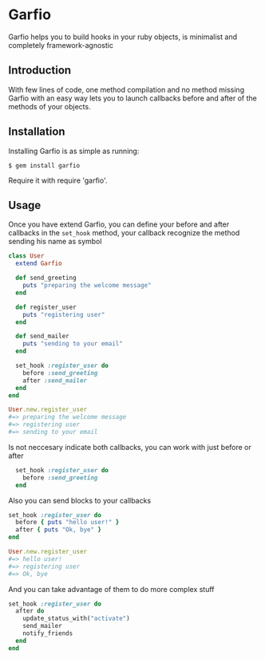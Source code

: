 Garfio
====

Garfio helps you to build hooks in your ruby objects, is minimalist and completely framework-agnostic

## Introduction

With few lines of code, one method compilation and no method missing Garfio with an easy way lets you to launch callbacks before and after of the methods of your objects.

## Installation

Installing Garfio is as simple as running:

```
$ gem install garfio
```

Require it with require 'garfio'.

Usage
-----

Once you have extend Garfio, you can define your before and after callbacks in the `set_hook` method, your callback recognize the method sending his name as symbol

```ruby
class User
  extend Garfio

  def send_greeting
    puts "preparing the welcome message"
  end

  def register_user
    puts "registering user"
  end

  def send_mailer
    puts "sending to your email"
  end

  set_hook :register_user do
    before :send_greeting
    after :send_mailer
  end
end

User.new.register_user
#=> preparing the welcome message
#=> registering user
#=> sending to your email
```

Is not neccesary indicate both callbacks, you can work with just before or after

```ruby
  set_hook :register_user do
    before :send_greeting
  end
```

Also you can send blocks to your callbacks
```ruby
set_hook :register_user do
  before { puts "hello user!" }
  after { puts "Ok, bye" }
end

User.new.register_user
#=> hello user!
#=> registering user
#=> Ok, bye
```

And you can take advantage of them to do more complex stuff

```ruby
set_hook :register_user do
  after do
    update_status_with("activate")
    send_mailer
    notify_friends
  end
end
```